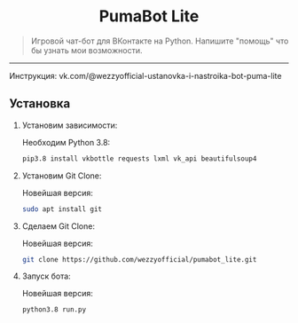 <h1 align="center">PumaBot Lite</h1>
    <blockquote>Игровой чат-бот для ВКонтакте на Python. Напишите "помощь" что бы узнать мои возможности.</blockquote>
</p>
<hr>

Инструкция: vk.com/@wezzyofficial-ustanovka-i-nastroika-bot-puma-lite

## Установка
1) Установим зависимости:
   
   Необходим Python 3.8:
   ```sh
   pip3.8 install vkbottle requests lxml vk_api beautifulsoup4
   ```
2) Установим Git Clone:
   
   Новейшая версия:
   ```sh
   sudo apt install git 
   ```
   
3) Сделаем Git Clone:
   
   Новейшая версия:
   ```sh
   git clone https://github.com/wezzyofficial/pumabot_lite.git
   ```
   
4) Запуск бота:
   
   Новейшая версия:
   ```sh
   python3.8 run.py
   ```
